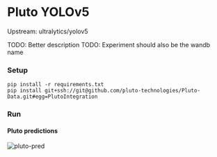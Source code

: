 # Pluto YOLOv5

Upstream: ultralytics/yolov5

TODO: Better description
TODO: Experiment should also be the wandb name

### Setup

```
pip install -r requirements.txt
pip install git+ssh://git@github.com/pluto-technologies/Pluto-Data.git#egg=PlutoIntegration
```


### Run

#### Pluto predictions

![pluto-pred](https://user-images.githubusercontent.com/3143907/137402178-414c0ec7-32ef-4e7f-8f5d-7b1aba10580f.gif)
